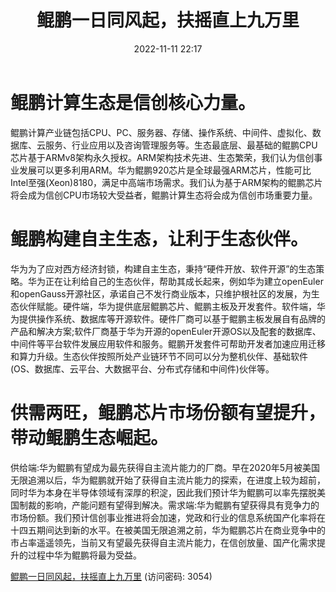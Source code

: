 ﻿---
title: 鲲鹏一日同风起，扶摇直上九万里
date: 2022-11-11 22:17
tags:
- 计算机行业深度报告
updated: 1970-01-01 08:00:00
---

# 鲲鹏计算生态是信创核心力量。
鲲鹏计算产业链包括CPU、PC、服务器、存储、操作系统、中间件、虚拟化、数据库、云服务、行业应用以及咨询管理服务等。生态最底层、最基础的鲲鹏CPU芯片基于ARMv8架构永久授权。ARM架构技术先进、生态繁荣，我们认为信创事业发展可以更多利用ARM。华为鲲鹏920芯片是全球最强ARM芯片，性能可比Intel至强(Xeon)8180，满足中高端市场需求。我们认为基于ARM架构的鲲鹏芯片将会成为信创CPU市场较大受益者，鲲鹏计算生态将会成为信创市场重要力量。

# 鲲鹏构建自主生态，让利于生态伙伴。
华为为了应对西方经济封锁，构建自主生态，秉持“硬件开放、软件开源”的生态策略。华为正在让利给自己的生态伙伴，帮助其成长起来，例如华为建立openEuler和openGauss开源社区，承诺自己不发行商业版本，只维护根社区的发展，为生态伙伴赋能。硬件端，华为提供底层鲲鹏芯片、鲲鹏主板及开发套件。软件端，华为提供操作系统、数据库等开源软件。硬件厂商可以基于鲲鹏主板发展自有品牌的产品和解决方案;软件厂商基于华为开源的openEuler开源OS以及配套的数据库、中间件等平台软件发展应用软件和服务。鲲鹏开发套件可帮助开发者加速应用迁移和算力升级。生态伙伴按照所处产业链环节不同可以分为整机伙伴、基础软件(OS、数据库、云平台、大数据平台、分布式存储和中间件)伙伴等。
<!-- more -->
# 供需两旺，鲲鹏芯片市场份额有望提升，带动鲲鹏生态崛起。
供给端:华为鲲鹏有望成为最先获得自主流片能力的厂商。早在2020年5月被美国无限追溯以后，华为鲲鹏就开始了获得自主流片能力的探索，在进度上较为超前，同时华为本身在半导体领域有深厚的积淀，因此我们预计华为鲲鹏可以率先摆脱美国制裁的影响，产能问题有望得到解决。需求端:华为鲲鹏有望获得具有竞争力的市场份额。我们预计信创事业推进将会加速，党政和行业的信息系统国产化率将在十四五期间达到新的水平。在被美国无限追溯之前，华为鲲鹏芯片在商业竞争中的市占率遥遥领先，当前又有望最先获得自主流片能力，在信创放量、国产化需求提升的过程中华为鲲鹏将最为受益。

[鲲鹏一日同风起，扶摇直上九万里](https://url12.ctfile.com/f/3948612-722976627-3bed53?p=3054)
(访问密码: 3054)


